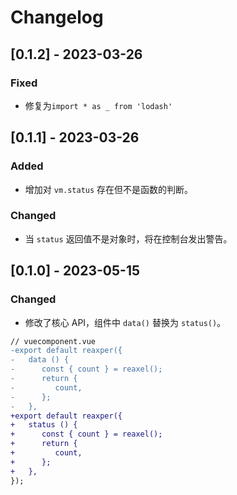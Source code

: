 # Changelog

## [0.1.2] - 2023-03-26
### Fixed
- 修复为`import * as _ from 'lodash'`

## [0.1.1] - 2023-03-26
### Added
- 增加对 `vm.status` 存在但不是函数的判断。

### Changed
- 当 `status` 返回值不是对象时，将在控制台发出警告。

## [0.1.0] - 2023-05-15
### Changed
- 修改了核心 API，组件中 `data()` 替换为 `status()`。

```diff
// vuecomponent.vue
-export default reaxper({
-   data () {
-      const { count } = reaxel();
-      return {
-         count,
-      };
-   },
+export default reaxper({
+   status () {
+      const { count } = reaxel();
+      return {
+         count,
+      };
+   },
});
```
